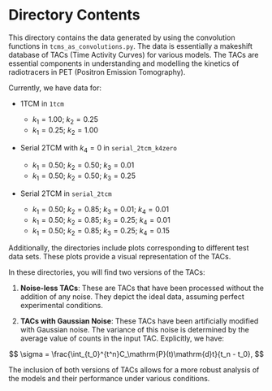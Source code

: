 # Directory Contents

This directory contains the data generated by using the convolution functions in `tcms_as_convolutions.py`. The data is essentially a makeshift database of TACs (Time Activity Curves) for various models. The TACs are essential components in understanding and modelling the kinetics of radiotracers in PET (Positron Emission Tomography).

Currently, we have data for:
* 1TCM in `1tcm`
  * $k_{1}=1.00;$ $k_{2}=0.25$
  * $k_{1}=0.25;$ $k_{2}=1.00$

* Serial 2TCM with $k_4=0$ in `serial_2tcm_k4zero`
  * $k_{1}=0.50;$ $k_{2}=0.50;$ $k_{3}=0.01$
  * $k_{1}=0.50;$ $k_{2}=0.50;$ $k_{3}=0.25$
* Serial 2TCM in `serial_2tcm`
  * $k_{1}=0.50;$ $k_{2}=0.85;$ $k_{3}=0.01;$ $k_{4}=0.01$
  * $k_{1}=0.50;$ $k_{2}=0.85;$ $k_{3}=0.25;$ $k_{4}=0.01$
  * $k_{1}=0.50;$ $k_{2}=0.85;$ $k_{3}=0.25;$ $k_{4}=0.15$
  
Additionally, the directories include plots corresponding to different test data sets. These plots provide a visual representation of the TACs.

In these directories, you will find two versions of the TACs:

1. **Noise-less TACs**: These are TACs that have been processed without the addition of any noise. They depict the ideal data, assuming perfect experimental conditions.

2. **TACs with Gaussian Noise**: These TACs have been artificially modified with Gaussian noise. The variance of this noise is determined by the average value of counts in the input TAC. Explicitly, we have:

$$
\sigma = \frac{\int_{t_0}^{t^n}C_\mathrm{P}(t)\mathrm{d}t}{t_n - t_0},
$$

The inclusion of both versions of TACs allows for a more robust analysis of the models and their performance under various conditions. 